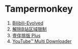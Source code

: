 # Tampermonkey

1. [Bilibili-Evolved](https://github.com/the1812/Bilibili-Evolved)
2. [解除B站区域限制](https://greasyfork.org/zh-CN/scripts/25718-%E8%A7%A3%E9%99%A4b%E7%AB%99%E5%8C%BA%E5%9F%9F%E9%99%90%E5%88%B6)
3. [壹伴排版 Plus](https://greasyfork.org/en/scripts/439551-%E5%A3%B9%E4%BC%B4%E6%8E%92%E7%89%88-plusv)
4. [YouTube™ Multi Downloader](https://greasyfork.org/en/scripts/34613-youtube-multi-downloader-v8-6-relaunched-tubemp3-to-no-ads-new-layout-for-yt)